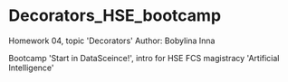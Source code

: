 # Decorators_HSE_bootcamp
Homework 04, topic 'Decorators'
Author: Bobylina Inna

Bootcamp 'Start in DataSceince!', intro for HSE FCS magistracy 'Artificial Intelligence'
